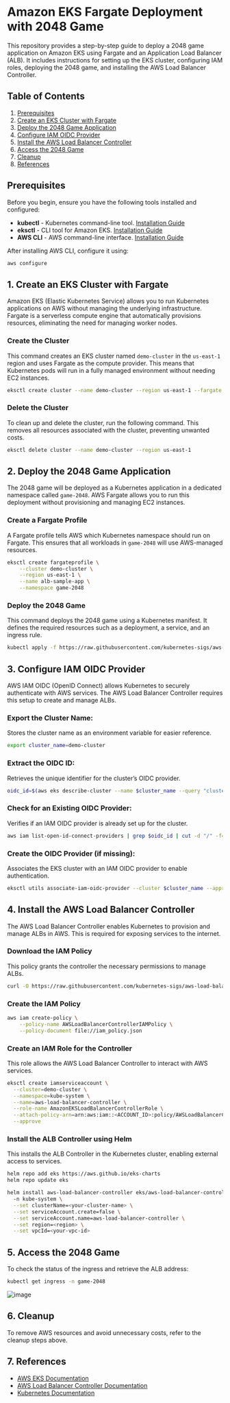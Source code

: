 # Amazon EKS Fargate Deployment with 2048 Game

This repository provides a step-by-step guide to deploy a 2048 game application on Amazon EKS using Fargate and an Application Load Balancer (ALB). It includes instructions for setting up the EKS cluster, configuring IAM roles, deploying the 2048 game, and installing the AWS Load Balancer Controller.

## Table of Contents
1. [Prerequisites](#prerequisites)
2. [Create an EKS Cluster with Fargate](#1-create-an-eks-cluster-with-fargate)
3. [Deploy the 2048 Game Application](#2-deploy-the-2048-game-application)
4. [Configure IAM OIDC Provider](#3-configure-iam-oidc-provider)
5. [Install the AWS Load Balancer Controller](#4-install-the-aws-load-balancer-controller)
6. [Access the 2048 Game](#5-access-the-2048-game)
7. [Cleanup](#cleanup)
8. [References](#references)

## Prerequisites
Before you begin, ensure you have the following tools installed and configured:

- **kubectl** - Kubernetes command-line tool. [Installation Guide](https://kubernetes.io/docs/tasks/tools/install-kubectl/)
- **eksctl** - CLI tool for Amazon EKS. [Installation Guide](https://eksctl.io/introduction/installation/)
- **AWS CLI** - AWS command-line interface. [Installation Guide](https://aws.amazon.com/cli/)

After installing AWS CLI, configure it using:
```sh
aws configure
```

## 1. Create an EKS Cluster with Fargate
Amazon EKS (Elastic Kubernetes Service) allows you to run Kubernetes applications on AWS without managing the underlying infrastructure. Fargate is a serverless compute engine that automatically provisions resources, eliminating the need for managing worker nodes.

### **Create the Cluster**
This command creates an EKS cluster named `demo-cluster` in the `us-east-1` region and uses Fargate as the compute provider. This means that Kubernetes pods will run in a fully managed environment without needing EC2 instances.
```sh
eksctl create cluster --name demo-cluster --region us-east-1 --fargate
```

### **Delete the Cluster**
To clean up and delete the cluster, run the following command. This removes all resources associated with the cluster, preventing unwanted costs.
```sh
eksctl delete cluster --name demo-cluster --region us-east-1
```

## 2. Deploy the 2048 Game Application
The 2048 game will be deployed as a Kubernetes application in a dedicated namespace called `game-2048`. AWS Fargate allows you to run this deployment without provisioning and managing EC2 instances.

### **Create a Fargate Profile**
A Fargate profile tells AWS which Kubernetes namespace should run on Fargate. This ensures that all workloads in `game-2048` will use AWS-managed resources.
```sh
eksctl create fargateprofile \
    --cluster demo-cluster \
    --region us-east-1 \
    --name alb-sample-app \
    --namespace game-2048
```

### **Deploy the 2048 Game**
This command deploys the 2048 game using a Kubernetes manifest. It defines the required resources such as a deployment, a service, and an ingress rule.
```sh
kubectl apply -f https://raw.githubusercontent.com/kubernetes-sigs/aws-load-balancer-controller/v2.5.4/docs/examples/2048/2048_full.yaml
```

## 3. Configure IAM OIDC Provider
AWS IAM OIDC (OpenID Connect) allows Kubernetes to securely authenticate with AWS services. The AWS Load Balancer Controller requires this setup to create and manage ALBs.

### **Export the Cluster Name:**
Stores the cluster name as an environment variable for easier reference.
```sh
export cluster_name=demo-cluster
```

### **Extract the OIDC ID:**
Retrieves the unique identifier for the cluster’s OIDC provider.
```sh
oidc_id=$(aws eks describe-cluster --name $cluster_name --query "cluster.identity.oidc.issuer" --output text | cut -d '/' -f 5)
```

### **Check for an Existing OIDC Provider:**
Verifies if an IAM OIDC provider is already set up for the cluster.
```sh
aws iam list-open-id-connect-providers | grep $oidc_id | cut -d "/" -f4
```

### **Create the OIDC Provider (if missing):**
Associates the EKS cluster with an IAM OIDC provider to enable authentication.
```sh
eksctl utils associate-iam-oidc-provider --cluster $cluster_name --approve
```

## 4. Install the AWS Load Balancer Controller
The AWS Load Balancer Controller enables Kubernetes to provision and manage ALBs in AWS. This is required for exposing services to the internet.

### **Download the IAM Policy**
This policy grants the controller the necessary permissions to manage ALBs.
```sh
curl -O https://raw.githubusercontent.com/kubernetes-sigs/aws-load-balancer-controller/v2.11.0/docs/install/iam_policy.json
```

### **Create the IAM Policy**
```sh
aws iam create-policy \
    --policy-name AWSLoadBalancerControllerIAMPolicy \
    --policy-document file://iam_policy.json
```

### **Create an IAM Role for the Controller**
This role allows the AWS Load Balancer Controller to interact with AWS services.
```sh
eksctl create iamserviceaccount \
  --cluster=demo-cluster \
  --namespace=kube-system \
  --name=aws-load-balancer-controller \
  --role-name AmazonEKSLoadBalancerControllerRole \
  --attach-policy-arn=arn:aws:iam::<ACCOUNT_ID>:policy/AWSLoadBalancerControllerIAMPolicy \
  --approve
```

### **Install the ALB Controller using Helm**
This installs the ALB Controller in the Kubernetes cluster, enabling external access to services.
```sh
helm repo add eks https://aws.github.io/eks-charts
helm repo update eks
```
```sh
helm install aws-load-balancer-controller eks/aws-load-balancer-controller \            
  -n kube-system \
  --set clusterName=<your-cluster-name> \
  --set serviceAccount.create=false \
  --set serviceAccount.name=aws-load-balancer-controller \
  --set region=<region> \
  --set vpcId=<your-vpc-id>
```

## 5. Access the 2048 Game
To check the status of the ingress and retrieve the ALB address:
```sh
kubectl get ingress -n game-2048
```

![image](https://github.com/user-attachments/assets/6b5c5b70-cdb0-494d-8cbd-149fd29d199b)


## 6. Cleanup
To remove AWS resources and avoid unnecessary costs, refer to the cleanup steps above.

## 7. References
- [AWS EKS Documentation](https://docs.aws.amazon.com/eks/)
- [AWS Load Balancer Controller Documentation](https://docs.aws.amazon.com/eks/latest/userguide/aws-load-balancer-controller.html)
- [Kubernetes Documentation](https://kubernetes.io/docs/)

